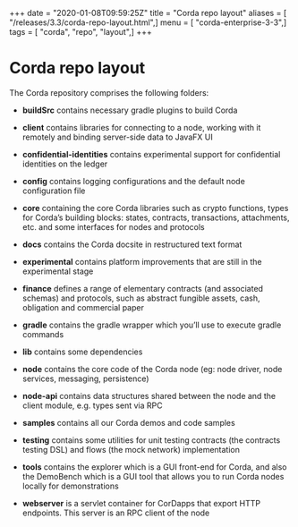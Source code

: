 +++
date = "2020-01-08T09:59:25Z"
title = "Corda repo layout"
aliases = [ "/releases/3.3/corda-repo-layout.html",]
menu = [ "corda-enterprise-3-3",]
tags = [ "corda", "repo", "layout",]
+++


# Corda repo layout

The Corda repository comprises the following folders:


* **buildSrc** contains necessary gradle plugins to build Corda


* **client** contains libraries for connecting to a node, working with it remotely and binding server-side data to
                    JavaFX UI


* **confidential-identities** contains experimental support for confidential identities on the ledger


* **config** contains logging configurations and the default node configuration file


* **core** containing the core Corda libraries such as crypto functions, types for Corda’s building blocks: states,
                    contracts, transactions, attachments, etc. and some interfaces for nodes and protocols


* **docs** contains the Corda docsite in restructured text format


* **experimental** contains platform improvements that are still in the experimental stage


* **finance** defines a range of elementary contracts (and associated schemas) and protocols, such as abstract fungible
                    assets, cash, obligation and commercial paper


* **gradle** contains the gradle wrapper which you’ll use to execute gradle commands


* **lib** contains some dependencies


* **node** contains the core code of the Corda node (eg: node driver, node services, messaging, persistence)


* **node-api** contains data structures shared between the node and the client module, e.g. types sent via RPC


* **samples** contains all our Corda demos and code samples


* **testing** contains some utilities for unit testing contracts (the contracts testing DSL) and flows (the
                    mock network) implementation


* **tools** contains the explorer which is a GUI front-end for Corda, and also the DemoBench which is a GUI tool that
                    allows you to run Corda nodes locally for demonstrations


* **webserver** is a servlet container for CorDapps that export HTTP endpoints. This server is an RPC client of the node



